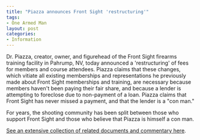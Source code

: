 ```yaml
---
title: "Piazza announces Front Sight 'restructuring'"
tags:
- One Armed Man
layout: post
categories:
- Information
---
```


Dr. Piazza, creator, owner, and figurehead of the Front Sight firearms training facility in Pahrump, NV, today announced a 'restructuring' of fees for members and course attendees. Piazza claims that these changes, which vitiate all existing memberships and representations he previously made about Front Sight memberships and training, are necessary because members haven't been paying their fair share, and because a lender is attempting to foreclose due to non-payment of a loan. Piazza claims that Front Sight has never missed a payment, and that the lender is a "con man."

For years, the shooting community has been split between those who support Front Sight and those who believe that Piazza is himself a con man.

[See an extensive collection of related documents and commentary here](https://www.trigger-treat.com/20220123-front-sight-restructuring/).